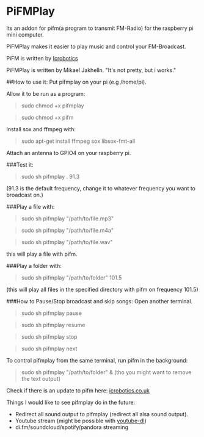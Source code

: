 PiFMPlay
========
Its an addon for pifm(a program to transmit FM-Radio) for the raspberry pi mini computer.

PiFMPlay makes it easier to play music and control your FM-Broadcast.

PiFM is written by [Icrobotics](http://www.icrobotics.co.uk/wiki/index.php)

PiFMPlay is written by Mikael Jakhelln.
"It's not pretty, but i works."

##How to use it:
Put pifmplay on your pi (e.g /home/pi).

Allow it to be run as a program:
>sudo chmod +x pifmplay

>sudo chmod +x pifm

Install sox and ffmpeg with:
>sudo apt-get install ffmpeg sox libsox-fmt-all 

Attach an antenna to GPIO4 on your raspberry pi.

###Test it:

>sudo sh pifmplay . 91.3

(91.3 is the default frequency, change it to whatever frequency you want to broadcast on.)

###Play a file with:

>sudo sh pifmplay "/path/to/file.mp3"

>sudo sh pifmplay "/path/to/file.m4a"

>sudo sh pifmplay "/path/to/file.wav"

this will play a file with pifm.

###Play a folder with:

>sudo sh pifmplay "/path/to/folder" 101.5

(this will play all files in the specified directory with pifm on frequency 101.5)

###How to Pause/Stop broadcast and skip songs:
Open another terminal.

>sudo sh pifmplay pause

>sudo sh pifmplay resume

>sudo sh pifmplay stop

>sudo sh pifmplay next

To control pifmplay from the same terminal, run pifm in the background:
>sudo sh pifmplay "/path/to/folder" &
(tho you might want to remove the text output)

Check if there is an update to pifm here: 
[icrobotics.co.uk](http://www.icrobotics.co.uk/wiki/index.php/Turning_the_Raspberry_Pi_Into_an_FM_Transmitter)


Things I would like to see pifmplay do in the future:
- Redirect all sound output to pifmplay (redirect all alsa sound output).
- Youtube stream (might be possible with [youtube-dl](http://www.raspberrypi.org/phpBB3/viewtopic.php?p=97710))
- di.fm/soundcloud/spotify/pandora streaming


